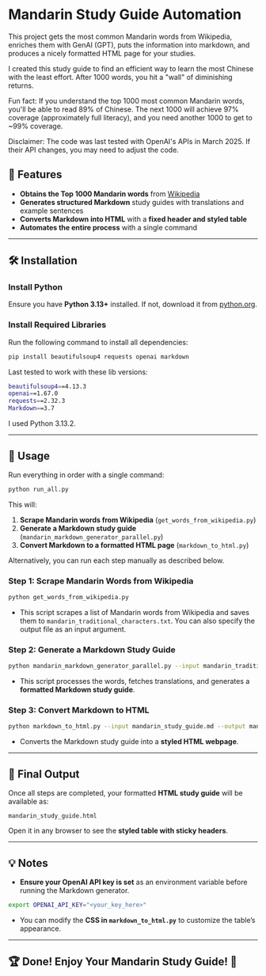 # Mandarin Study Guide Automation

This project gets the most common Mandarin words from Wikipedia, enriches them with GenAI (GPT), puts the information into markdown, and produces a nicely formatted HTML page for your studies.

I created this study guide to find an efficient way to learn the most Chinese with the least effort. After 1000 words, you hit a "wall" of diminishing returns.

Fun fact: If you understand the top 1000 most common Mandarin words, you'll be able to read 89% of Chinese. The next 1000 will achieve 97% coverage (approximately full literacy), and you need another 1000 to get to ~99% coverage.

Disclaimer: The code was last tested with OpenAI's APIs in March 2025. If their API changes, you may need to adjust the code.

## 🚀 Features
- **Obtains the Top 1000 Mandarin words** from [Wikipedia](https://en.wiktionary.org/wiki/Appendix:Mandarin_Frequency_lists/1-1000)
- **Generates structured Markdown** study guides with translations and example sentences
- **Converts Markdown into HTML** with a **fixed header and styled table**
- **Automates the entire process** with a single command

---

## 🛠️ Installation

### **Install Python**
Ensure you have **Python 3.13+** installed. If not, download it from [python.org](https://www.python.org/downloads/).

### **Install Required Libraries**
Run the following command to install all dependencies:

```bash
pip install beautifulsoup4 requests openai markdown
```
Last tested to work with these lib versions: 
```bash
beautifulsoup4==4.13.3
openai==1.67.0
requests==2.32.3
Markdown==3.7
```
I used Python 3.13.2. 

---

## 📌 Usage

Run everything in order with a single command:

```bash
python run_all.py
```

This will:
1. **Scrape Mandarin words from Wikipedia** (`get_words_from_wikipedia.py`)
2. **Generate a Markdown study guide** (`mandarin_markdown_generator_parallel.py`)
3. **Convert Markdown to a formatted HTML page** (`markdown_to_html.py`)

Alternatively, you can run each step manually as described below.

### **Step 1: Scrape Mandarin Words from Wikipedia**
```bash
python get_words_from_wikipedia.py
```
- This script scrapes a list of Mandarin words from Wikipedia and saves them to `mandarin_traditional_characters.txt`. You can also specify the output file as an input argument. 

### **Step 2: Generate a Markdown Study Guide**
```bash
python mandarin_markdown_generator_parallel.py --input mandarin_traditional_characters.txt --output mandarin_study_guide.md
```
- This script processes the words, fetches translations, and generates a **formatted Markdown study guide**.

### **Step 3: Convert Markdown to HTML**
```bash
python markdown_to_html.py --input mandarin_study_guide.md --output mandarin_study_guide.html
```
- Converts the Markdown study guide into a **styled HTML webpage**.

---

## 🎯 Final Output
Once all steps are completed, your formatted **HTML study guide** will be available as:
```
mandarin_study_guide.html
```
Open it in any browser to see the **styled table with sticky headers**.

---

## 💡 Notes
- **Ensure your OpenAI API key is set** as an environment variable before running the Markdown generator.

```bash
export OPENAI_API_KEY="<your_key_here>"
```

- You can modify the **CSS in `markdown_to_html.py`** to customize the table’s appearance.

---

## 🏆 Done! Enjoy Your Mandarin Study Guide! 🎉


